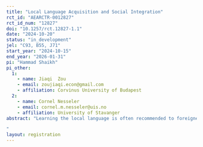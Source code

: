 ```yaml
---
title: "Local Language Acquisition and Social Integration"
rct_id: "AEARCTR-0012827"
rct_id_num: "12827"
doi: "10.1257/rct.12827-1.1"
date: "2024-10-20"
status: "in_development"
jel: "C93, B55, J71"
start_year: "2024-10-15"
end_year: "2026-01-31"
pi: "Hammad Shaikh"
pi_other:
  1:
    - name: Jiaqi  Zou
    - email: zoujiaqi.econ@gmail.com
    - affiliation: Corvinus University of Budapest
  2:
    - name: Cornel Nesseler
    - email: cornel.m.nesseler@uis.no
    - affiliation: University of Stavanger
abstract: "Learning the local language is often recommended to foreigners to socially integrate into a new country. We study the extent to which acquiring the local language creates social opportunities for foreigners. Using a field experiment, we investigate the relationship between cultural assimilation via learning the local language and non-native individuals’ ability to socially integrate along two dimensions: (1) housing, and (2) amateur football clubs. We use online messages to contact landlords/realtors to view a property and ask football coaches to join a trial practice. We compare response rates across different email treatments.
"
layout: registration
---
```


